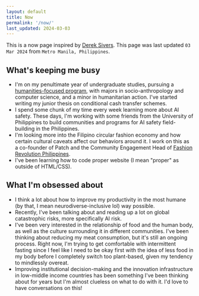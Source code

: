 ```yaml
---
layout: default
title: Now
permalink: '/now/'
last_updated: 2024-03-03
---
```



This is a now page inspired by [Derek Sivers](https://nownownow.com/about). This page was last updated `03 Mar 2024` from `Metro Manila, Philippines`.
## What's keeping me busy

- I'm on my penultimate year of undergraduate studies, pursuing a [humanities-focused program](https://www.ateneo.edu/soh/is/academics/ab-is), with majors in socio-anthropology and computer science, and a minor in humanitarian action. I've started writing my junior thesis on conditional cash transfer schemes.
- I spend some chunk of my time every week learning more about AI safety. These days, I'm working with some friends from the University of Philippines to build communities and programs for AI safety field-building in the Philippines.
- I'm looking more into the Filipino circular fashion economy and how certain cultural caveats affect our behaviors around it. I work on this as a co-founder of Patch and the Community Engagement Head of [Fashion Revolution Philippines](https://www.fashionrevolution.org/asia/philippines/).
- I've been learning how to code proper website (I mean "proper" as outside of HTML/CSS).

## What I'm obsessed about

- I think a lot about how to improve my productivity in the most humane (by that, I mean neurodiverse-inclusive lol) way possible.
- Recently, I've been talking about and reading up a lot on global catastrophic risks, more specifically AI risk.
- I've been very interested in the relationship of food and the human body, as well as the culture surrounding it in different communities. I've been thinking about reducing my meat consumption, but it's still an ongoing process. Right now, I'm trying to get comfortable with intermittent fasting since I feel like I need to be okay first with the idea of less food in my body before I completely switch too plant-based, given my tendency to mindlessly overeat.
- Improving institutional decision-making and the innovation infrastructure in low-middle income countries has been something I've been thinking about for years but I'm almost clueless on what to do with it. I'd love to have conversations on this!
